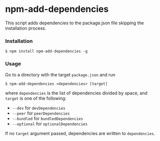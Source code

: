 # npm-add-dependencies

This script adds dependencies to the package.json file skipping the installation process.

### Installation

```
$ npm install npm-add-dependencies -g
```

### Usage

Go to a directory with the target `package.json` and run

```
$ npm-add-dependencies <dependencies> [target]
```

where `dependencies` is the list of dependencies divided by space, and `target` is one of the following:
* `--dev` for `devDependencies`
* `--peer` for `peerDependencies`
* `--bundled` for `bundledDependencies`
* `--optional` for `optionalDependencies`

If no `target` argument passed, dependencies are written to `dependencies`.
